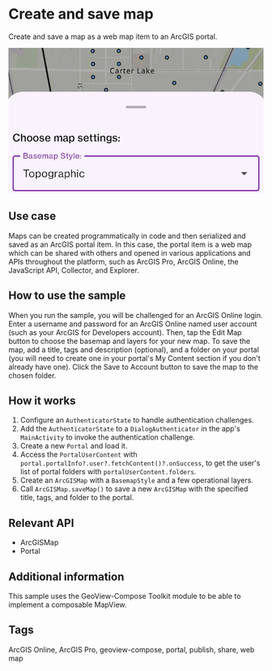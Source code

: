 # Create and save map

Create and save a map as a web map item to an ArcGIS portal.

![Image of create and save map](create-and-save-map.png)

## Use case

Maps can be created programmatically in code and then serialized and saved as an ArcGIS portal item. In this case, the portal item is a web map which can be shared with others and opened in various applications and APIs throughout the platform, such as ArcGIS Pro, ArcGIS Online, the JavaScript API, Collector, and Explorer.

## How to use the sample

When you run the sample, you will be challenged for an ArcGIS Online login. Enter a username and password for an ArcGIS Online named user account (such as your ArcGIS for Developers account). Then, tap the Edit Map button to choose the basemap and layers for your new map. To save the map, add a title, tags and description (optional), and a folder on your portal (you will need to create one in your portal's My Content section if you don't already have one). Click the Save to Account button to save the map to the chosen folder.

## How it works

1. Configure an `AuthenticatorState` to handle authentication challenges.
2. Add the `AuthenticatorState` to a `DialogAuthenticator` in the app's `MainActivity` to invoke the authentication challenge.
3. Create a new `Portal` and load it.
4. Access the `PortalUserContent` with `portal.portalInfo?.user?.fetchContent()?.onSuccess`, to get the user's list of portal folders with `portalUserContent.folders`.
5. Create an `ArcGISMap` with a `BasemapStyle` and a few operational layers.
6. Call `ArcGISMap.saveMap()` to save a new `ArcGISMap` with the specified title, tags, and folder to the portal.

## Relevant API

* ArcGISMap
* Portal

## Additional information

This sample uses the GeoView-Compose Toolkit module to be able to implement a composable MapView.

## Tags

ArcGIS Online, ArcGIS Pro, geoview-compose, portal, publish, share, web map
